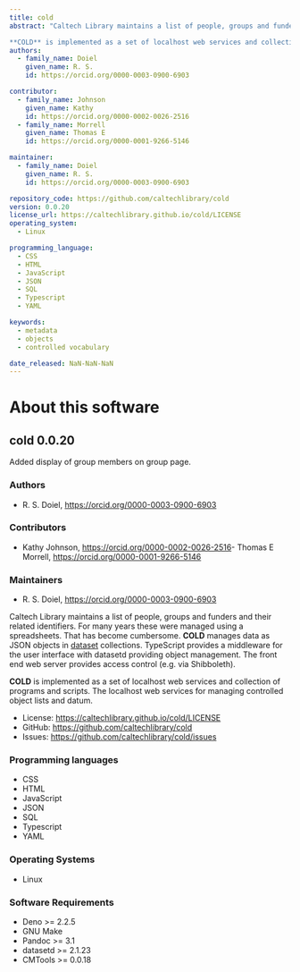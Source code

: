 ```yaml
---
title: cold
abstract: "Caltech Library maintains a list of people, groups and funders and their related identifiers. For many years these were managed using a spreadsheets. That has become cumbersome. **COLD** manages data as JSON objects in [dataset](https://github.com/caltechlibrary/dataset) collections. TypeScript provides a middleware for the user interface with datasetd providing object management. The front end web server provides access control (e.g. via Shibboleth).

**COLD** is implemented as a set of localhost web services and collection of programs and scripts. The localhost web services for managing controlled object lists and datum."
authors:
  - family_name: Doiel
    given_name: R. S.
    id: https://orcid.org/0000-0003-0900-6903

contributor:
  - family_name: Johnson
    given_name: Kathy
    id: https://orcid.org/0000-0002-0026-2516
  - family_name: Morrell
    given_name: Thomas E
    id: https://orcid.org/0000-0001-9266-5146

maintainer:
  - family_name: Doiel
    given_name: R. S.
    id: https://orcid.org/0000-0003-0900-6903

repository_code: https://github.com/caltechlibrary/cold
version: 0.0.20
license_url: https://caltechlibrary.github.io/cold/LICENSE
operating_system:
  - Linux

programming_language:
  - CSS
  - HTML
  - JavaScript
  - JSON
  - SQL
  - Typescript
  - YAML

keywords:
  - metadata
  - objects
  - controlled vocabulary

date_released: NaN-NaN-NaN
---
```


About this software
===================

## cold 0.0.20

Added display of group members on group page.

### Authors

- R. S. Doiel, <https://orcid.org/0000-0003-0900-6903>

### Contributors

- Kathy Johnson, <https://orcid.org/0000-0002-0026-2516>- Thomas E Morrell, <https://orcid.org/0000-0001-9266-5146>

### Maintainers

- R. S. Doiel, <https://orcid.org/0000-0003-0900-6903>

Caltech Library maintains a list of people, groups and funders and their related identifiers. For many years these were managed using a spreadsheets. That has become cumbersome. **COLD** manages data as JSON objects in [dataset](https://github.com/caltechlibrary/dataset) collections. TypeScript provides a middleware for the user interface with datasetd providing object management. The front end web server provides access control (e.g. via Shibboleth).

**COLD** is implemented as a set of localhost web services and collection of programs and scripts. The localhost web services for managing controlled object lists and datum.

- License: <https://caltechlibrary.github.io/cold/LICENSE>
- GitHub: <https://github.com/caltechlibrary/cold>
- Issues: <https://github.com/caltechlibrary/cold/issues>

### Programming languages

- CSS
- HTML
- JavaScript
- JSON
- SQL
- Typescript
- YAML


### Operating Systems

- Linux


### Software Requirements

- Deno &gt;&#x3D; 2.2.5
- GNU Make
- Pandoc &gt;&#x3D; 3.1
- datasetd &gt;&#x3D; 2.1.23
- CMTools &gt;&#x3D; 0.0.18

